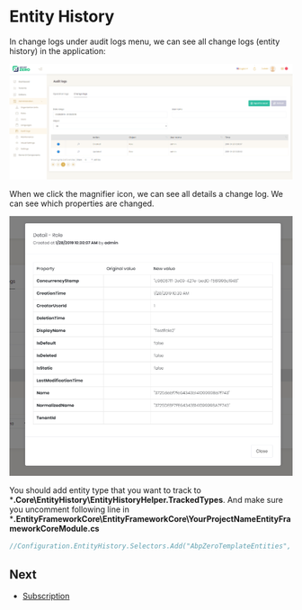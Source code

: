 # Entity History

In change logs under audit logs menu, we can see all change logs (entity history) in the application:

<img src="images/entity-history-logs.png" alt="Change Logs" class="img-thumbnail" />

When we click the magnifier icon, we can see all details a change log. We can see which properties are changed.

<img src="images/entity-history-log-detail.png" alt="Change Log Detail" class="img-thumbnail" />

You should add entity type that you want to track to ***.Core\EntityHistory\EntityHistoryHelper.TrackedTypes**.  And make sure you uncomment following line in ***.EntityFrameworkCore\EntityFrameworkCore\YourProjectNameEntityFrameworkCoreModule.cs**

```csharp
//Configuration.EntityHistory.Selectors.Add("AbpZeroTemplateEntities", EntityHistoryHelper.TrackedTypes);
```

## Next

- [Subscription](Features-Angular-Subscription)